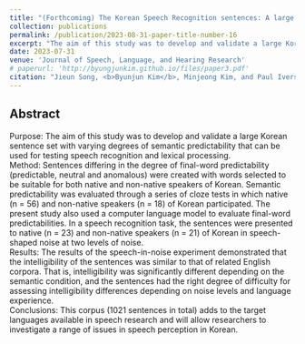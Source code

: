 ```yaml
---
title: "(Forthcoming) The Korean Speech Recognition sentences: A large corpus for evaluating semantic context and language experience in speech perception"
collection: publications
permalink: /publication/2023-08-31-paper-title-number-16
excerpt: "The aim of this study was to develop and validate a large Korean sentence set with varying degrees of semantic predictability that can be used for testing speech recognition and lexical processing."
date: 2023-07-31
venue: 'Journal of Speech, Language, and Hearing Research'
# paperurl: 'http://byungjunkim.github.io/files/paper3.pdf'
citation: "Jieun Song, <b>Byunjun Kim</b>, Minjeong Kim, and Paul Iverson. (2023). &quot;The Korean Speech Recognition sentences: A large corpus for evaluating semantic context and language experience in speech perception.&quot; <i>Journal of Speech, Language, and Hearing Research</i>. Published online."
---
```

<!-- [Online link](https://doi.org/10.1093/fpa/orad011)   -->
<!-- [Download paper here](http://byungjunkim.github.io/files/paper15.pdf) -->

## Abstract
Purpose: The aim of this study was to develop and validate a large Korean sentence set with varying degrees of semantic predictability that can be used for testing speech recognition and lexical processing.  
Method: Sentences differing in the degree of final-word predictability (predictable, neutral and anomalous) were created with words selected to be suitable for both native and non-native speakers of Korean. Semantic predictability was evaluated through a series of cloze tests in which native (n = 56) and non-native speakers (n = 18) of Korean participated. The present study also used a computer language model to evaluate final-word predictabilities. In a speech recognition task, the sentences were presented to native (n = 23) and non-native speakers (n = 21) of Korean in speech-shaped noise at two levels of noise.  
Results: The results of the speech-in-noise experiment demonstrated that the intelligibility of the sentences was similar to that of related English corpora. That is, intelligibility was significantly different depending on the semantic condition, and the sentences had the right degree of difficulty for assessing intelligibility differences depending on noise levels and language experience.  
Conclusions: This corpus (1021 sentences in total) adds to the target languages available in speech research and will allow researchers to investigate a range of issues in speech perception in Korean.